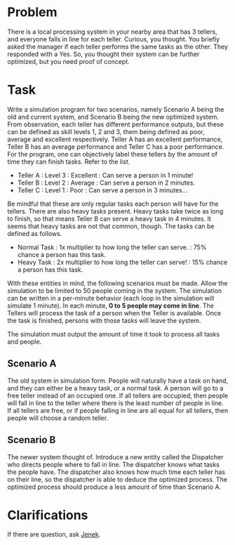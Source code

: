 # Problem

There is a local processing system in your nearby area that has 3 tellers, and everyone falls in line for each teller. Curious, you thought. You briefly asked the manager if each teller performs the same tasks as the other. They responded with a Yes. So, you thought their system can be further optimized, but you need proof of concept.

# Task

Write a simulation program for two scenarios, namely Scenario A being the old and current system, and Scenario B being the new optimized system. From observation, each teller has different performance outputs, but these can be defined as skill levels 1, 2 and 3, them being defined as poor, average and excellent respectively. Teller A has an excellent performance, Teller B has an average performance and Teller C has a poor performance. For the program, one can objectively label these tellers by the amount of time they can finish tasks. Refer to the list.

- Teller A : Level 3 : Excellent : Can serve a person in 1 minute!
- Teller B : Level 2 : Average   : Can serve a person in 2 minutes.
- Teller C : Level 1 : Poor      : Can serve a person in 3 minutes...

Be mindful that these are only regular tasks each person will have for the tellers. There are also heavy tasks present. Heavy tasks take twice as long to finish, so that means Teller B can serve a heavy task in 4 minutes. It seems that heavy tasks are not that common, though. The tasks can be defined as follows.

- Normal Task : 1x multiplier to how long the teller can serve. : 75% chance a person has this task.
- Heavy Task  : 2x multiplier to how long the teller can serve! : 15% chance a person has this task.

With these entities in mind, the following scenarios must be made. Allow the simulation to be limited to 50 people coming in the system. The simulation can be written in a per-minute behavior (each loop in the simulation will simulate 1 minute). In each minute, **0 to 5 people may come in line**. The Tellers will process the task of a person when the Teller is available. Once the task is finished, persons with those tasks will leave the system.

The simulation must output the amount of time it took to process all tasks and people.

## Scenario A

The old system in simulation form. People will naturally have a task on hand, and they can either be a heavy task, or a normal task. A person will go to a free teller instead of an occupied one. If all tellers are occupied, then people will fall in line to the teller where there is the least number of people in line. If all tellers are free, or if people falling in line are all equal for all tellers, then people will choose a random teller.

## Scenario B

The newer system thought of. Introduce a new entity called the Dispatcher who directs people where to fall in line. The dispatcher knows what tasks the people have. The dispatcher also knows how much time each teller has on their line, so the dispatcher is able to deduce the optimized process. The optimized process should produce a less amount of time than Scenario A.

# Clarifications

If there are question, ask [Jenek](mailto:jenek@nueca.com.ph).